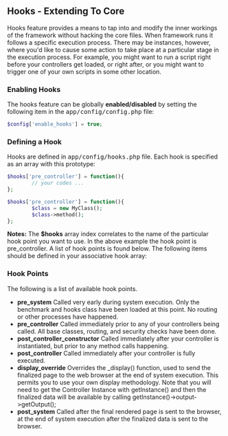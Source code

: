 
## Hooks - Extending To Core

Hooks feature provides a means to tap into and modify the inner workings of the framework without hacking the core files. When framework runs it follows a specific execution process. There may be instances, however, where you'd like to cause some action to take place at a particular stage in the execution process. For example, you might want to run a script right before your controllers get loaded, or right after, or you might want to trigger one of your own scripts in some other location.


### Enabling Hooks

The hooks feature can be globally <b>enabled/disabled</b> by setting the following item in the <kbd>app/config/config.php</kbd> file:

```php
$config['enable_hooks'] = true;
```

### Defining a Hook

Hooks are defined in <kbd>app/config/hooks.php</kbd> file. Each hook is specified as an array with this prototype:

```php
$hooks['pre_controller'] = function(){
        // your codes ...
};
```
```php
$hooks['pre_controller'] = function(){
        $class = new MyClass();
        $class->method();
};
```

**Notes:**
The <b>$hooks</b> array index correlates to the name of the particular hook point you want to use. In the above example the hook point is pre_controller. A list of hook points is found below. The following items should be defined in your associative hook array:

### Hook Points

The following is a list of available hook points.

* <b>pre_system</b>
Called very early during system execution. Only the benchmark and hooks class have been loaded at this point. No routing or other processes have happened.
* <b>pre_controller</b>
Called immediately prior to any of your controllers being called. All base classes, routing, and security checks have been done.
* <b>post_controller_constructor</b>
Called immediately after your controller is instantiated, but prior to any method calls happening.
* <b>post_controller</b>
Called immediately after your controller is fully executed.
* <b>display_override</b>
Overrides the _display() function, used to send the finalized page to the web browser at the end of system execution. This permits you to use your own display methodology. Note that you will need to get the Controller Instance with getInstance() and then the finalized data will be available by calling getInstance()->output->getOutput();
* <b>post_system</b>
Called after the final rendered page is sent to the browser, at the end of system execution after the finalized data is sent to the browser.
